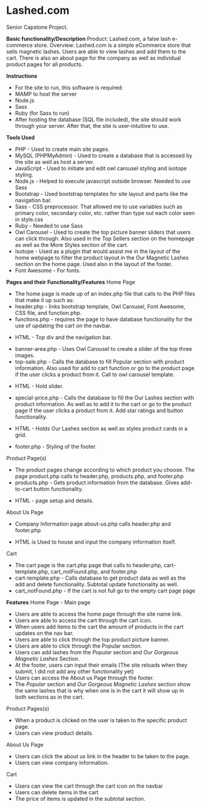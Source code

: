 # Lashed.com
Senior Capstone Project.

**Basic functionality/Description**
Product: Lashed.com, a false lash e-commerce store. 
Overview: Lashed.com is a simple eCommerce store that sells magnetic lashes. Users are able to view lashes and add them to the cart. There is also an about page for the company as well as individual product pages for all products. 

**Instructions**
* For the site to run, this software is required:
* MAMP to host the server
* Node.js
* Sass
* Ruby (for Sass to run)
* After hosting the database (SQL file included), the site should work through your server. After that, the site is user-intuitive to use. 

**Tools Used**
* PHP - Used to create main site pages.
* MySQL (PHPMyAdmin) - Used to create a database that is accessed by the site as well as host a server.
* JavaScript - Used to initiate and edit owl carousel styling and isotope styling.
* Node.js - Helped to execute javascript outside browser. Needed to use Sass
* Bootstrap - Used bootstrap templates for site layout and parts like the navigation bar.
* Sass - CSS preprocessor. That allowed me to use variables such as primary color, secondary color, etc. rather than type out each color seen in style.css
* Ruby - Needed to use Sass
* Owl Carousel - Used to create the top picture banner sliders that users can click through. Also used in the Top Sellers section on the homepage as well as the More Styles section of the cart.
* Isotope - Used as a plugin that would assist me in the layout of the home webpage to filter the product layout in the Our Magnetic Lashes section on the home page. Used also in the layout of the footer. 
* Font Awesome - For fonts.

**Pages and their Functionality/Features**
 Home Page
* The home page is made up of an index.php file that calls to the PHP files that make it up such as:
* header.php - links bootstrap template, Owl Carousel, Font Awesome, CSS file, and function.php.
* functions.php - requires the page to have database functionality for the use of updating the cart on the navbar. 
 - HTML - Top div and the navigation bar. 
* banner-area.php - Uses Owl Carousel to create a slider of the top three images.
* top-sale.php - Calls the database to fill Popular section with product information. Also used for add to cart function or go to the product page if the user clicks a product from it. Call to owl carousel template.
 - HTML - Hold slider. 
* special-price.php - Calls the database to fill the Our Lashes section with product information. As well as to add it to the cart or go to the product page if the user clicks a product from it.  Add star ratings and button functionality.
 - HTML - Holds Our Lashes section as well as styles product cards in a grid. 
* footer.php - Styling of the footer.

Product Page(s)
* The product pages change according to which product you choose. The page product.php calls to header.php, products.php, and footer.php
* products.php - Gets product information from the database. Gives add-to-cart button functionality.
 - HTML - page setup and details.

About Us Page
* Company Information page about-us.php calls header.php and footer.php
 - HTML is Used to house and input the company information itself.

Cart 
* The cart page is the cart.php page that calls to header.php, cart-template.php, cart_notFound.php, and footer.php
* cart-template.php - Calls database to get product data as well as the add and delete functionality. Subtotal update functionality as well.
* cart_notFound.php - If the cart is not full go to the empty cart page page 

**Features** 
Home Page - Main page
* Users are able to access the home page through the site name link.
* Users are able to access the cart through the cart icon.
* When users add items to the cart the amount of products in the cart updates on the nav bar.
* Users are able to click through the top product picture banner. 
* Users are able to click through the Popular section. 
* Users can add lashes from the _Popular_ section and _Our Gorgeous Magnetic Lashes_ Section. 
* At the footer, users can input their emails (The site reloads when they submit, I did not add any other functionality yet)
* Users can access the About us Page through the footer.
* The _Popular_ section and _Our Gorgeous Magnetic Lashes_ section show the same lashes that is why when one is in the cart it will show up in both sections as in the cart.

Product Pages(s) 
* When a product is clicked on the user is taken to the specific product page.
* Users can view product details.  

About Us Page 
* Users can click the about us link in the header to be taken to the page.
* Users can view company information.

Cart  
* Users can view the cart through the cart icon on the navbar
* Users can delete items in the cart
* The price of items is updated in the subtotal section.

